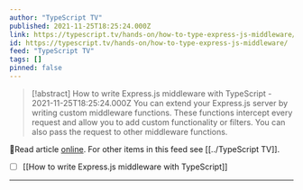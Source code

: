 ```yaml
---
author: "TypeScript TV"
published: 2021-11-25T18:25:24.000Z
link: https://typescript.tv/hands-on/how-to-type-express-js-middleware/
id: https://typescript.tv/hands-on/how-to-type-express-js-middleware/
feed: "TypeScript TV"
tags: []
pinned: false
---
```

> [!abstract] How to write Express.js middleware with TypeScript - 2021-11-25T18:25:24.000Z
> You can extend your Express.js server by writing custom middleware functions. These functions intercept every request and allow you to add custom functionality or filters. You can also pass the request to other middleware functions.

🔗Read article [online](https://typescript.tv/hands-on/how-to-type-express-js-middleware/). For other items in this feed see [[../TypeScript TV]].

- [ ] [[How to write Express․js middleware with TypeScript]]
- - -

